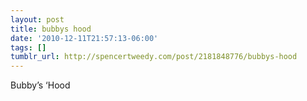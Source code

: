 ```yaml
---
layout: post
title: bubbys hood
date: '2010-12-11T21:57:13-06:00'
tags: []
tumblr_url: http://spencertweedy.com/post/2181848776/bubbys-hood
---
```

Bubby’s ‘Hood
